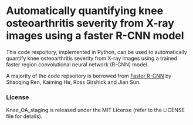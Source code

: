 # Automatically quantifying knee osteoarthritis severity from X-ray images using a faster R-CNN model #
 
This code respoitory, implemented in Python, can be used to automatically quantify knee osteoarthritis severity from X-ray images using a trained faster region convolutional neural network (R-CNN) model. 

A majority of the code repsoitory is borrowed from [Faster R-CNN](https://github.com/rbgirshick/py-faster-rcnn) by Shaoqing Ren, Kaiming He, Ross Girshick and Jian Sun. 

### License

Knee_OA_staging is released under the MIT License (refer to the LICENSE file for details).

